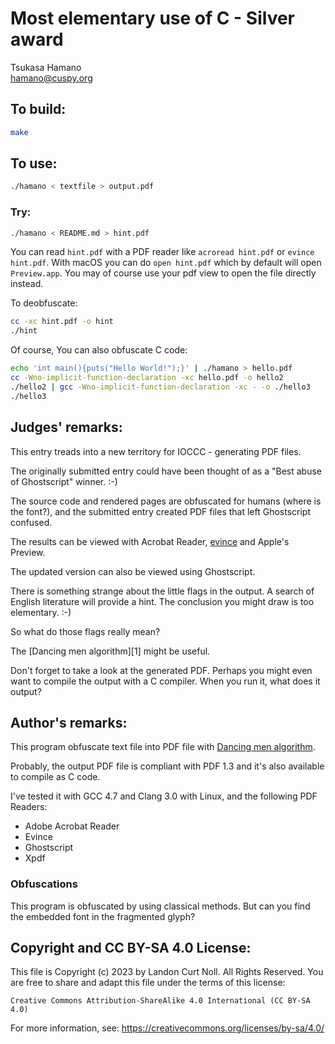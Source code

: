 # Most elementary use of C - Silver award

Tsukasa Hamano\
<hamano@cuspy.org>


## To build:

```sh
make
```


## To use:

```sh
./hamano < textfile > output.pdf
```


### Try:

```sh
./hamano < README.md > hint.pdf
```

You can read `hint.pdf` with a PDF reader like `acroread hint.pdf` or `evince
hint.pdf`. With macOS you can do `open hint.pdf` which by default will open
`Preview.app`. You may of course use your pdf view to open the file directly
instead.


To deobfuscate:

```sh
cc -xc hint.pdf -o hint
./hint
```

Of course, You can also obfuscate C code:

```sh
echo 'int main(){puts("Hello World!");}' | ./hamano > hello.pdf
cc -Wno-implicit-function-declaration -xc hello.pdf -o hello2
./hello2 | gcc -Wno-implicit-function-declaration -xc - -o ./hello3
./hello3
```


## Judges' remarks:

This entry treads into a new territory for IOCCC - generating PDF files.

The originally submitted entry could have been thought of as a "Best abuse of
Ghostscript" winner.  :-)

The source code and rendered pages are obfuscated for humans (where
is the font?), and the submitted entry created PDF files that left Ghostscript
confused.

The results can be viewed with Acrobat Reader,
[evince](http://en.wikipedia.org/wiki/Evince) and Apple's Preview.

The updated version can also be viewed using Ghostscript.

There is something strange about the little flags in the output.
A search of English literature will provide a hint.  The conclusion
you might draw is too elementary.  :-)

So what do those flags really mean?

The [Dancing men algorithm][1] might be useful.

Don't forget to take a look at the generated PDF. Perhaps you might even want
to compile the output with a C compiler.  When you run it, what does it
output?


## Author's remarks:

This program obfuscate text file into PDF file with [Dancing men
algorithm](http://en.wikipedia.org/wiki/The_Adventure_of_the_Dancing_Men).

Probably, the output PDF file is compliant with PDF 1.3 and it's also
available to compile as C code.

I've tested it with GCC 4.7 and Clang 3.0 with Linux, and the following
PDF Readers:

* Adobe Acrobat Reader
* Evince
* Ghostscript
* Xpdf

### Obfuscations

This program is obfuscated by using classical methods.  But can you find the
embedded font in the fragmented glyph?


## Copyright and CC BY-SA 4.0 License:

This file is Copyright (c) 2023 by Landon Curt Noll.  All Rights Reserved.
You are free to share and adapt this file under the terms of this license:

    Creative Commons Attribution-ShareAlike 4.0 International (CC BY-SA 4.0)

For more information, see: https://creativecommons.org/licenses/by-sa/4.0/
